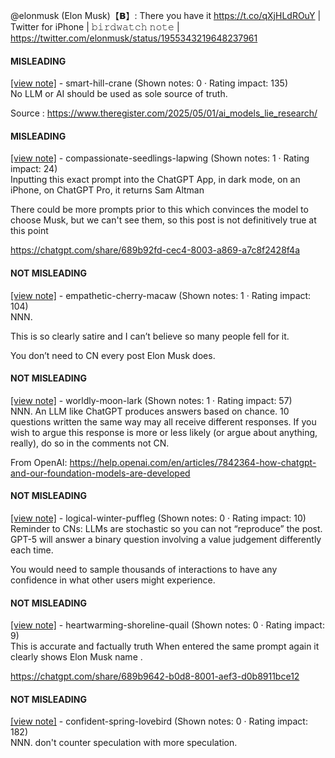@elonmusk (Elon Musk)【𝗕】: There you have it https://t.co/qXjHLdROuY | Twitter for iPhone | 𝚋𝚒𝚛𝚍𝚠𝚊𝚝𝚌𝚑 𝚗𝚘𝚝𝚎 | https://twitter.com/elonmusk/status/1955343219648237961

#### MISLEADING

[[view note]](https://x.com/i/birdwatch/n/1955358157691068665) - smart-hill-crane (Shown notes: 0 · Rating impact: 135)\
No LLM or AI should be used as sole  source of truth. 

Source :
https://www.theregister.com/2025/05/01/ai_models_lie_research/

#### MISLEADING

[[view note]](https://x.com/i/birdwatch/n/1955347830899609877) - compassionate-seedlings-lapwing (Shown notes: 1 · Rating impact: 24)\
Inputting this exact prompt into the ChatGPT App, in dark mode, on an iPhone, on ChatGPT Pro, it returns Sam Altman

There could be more prompts prior to this which convinces the model to choose Musk, but we can't see them, so this post is not definitively true at this point

https://chatgpt.com/share/689b92fd-cec4-8003-a869-a7c8f2428f4a

#### NOT MISLEADING

[[view note]](https://x.com/i/birdwatch/n/1955610976998310080) - empathetic-cherry-macaw (Shown notes: 1 · Rating impact: 104)\
NNN. 

This is so clearly satire and I can’t believe so many people fell for it. 

You don’t need to CN every post Elon Musk does. 

#### NOT MISLEADING

[[view note]](https://x.com/i/birdwatch/n/1955392945856622960) - worldly-moon-lark (Shown notes: 1 · Rating impact: 57)\
NNN. An LLM like ChatGPT produces answers based on chance. 10 questions written the same way may all receive different responses. If you wish to argue this response is more or less likely (or argue about anything, really), do so in the comments not CN.

From OpenAI:
https://help.openai.com/en/articles/7842364-how-chatgpt-and-our-foundation-models-are-developed

#### NOT MISLEADING

[[view note]](https://x.com/i/birdwatch/n/1955373181013033101) - logical-winter-puffleg (Shown notes: 0 · Rating impact: 10)\
Reminder to CNs: LLMs are stochastic so you can not “reproduce” the post. GPT-5 will answer a binary question involving a value judgement differently each time.

You would need to sample thousands of interactions to have any confidence in what other users might experience.

#### NOT MISLEADING

[[view note]](https://x.com/i/birdwatch/n/1955352346889777315) - heartwarming-shoreline-quail (Shown notes: 0 · Rating impact: 9)\
This is accurate and factually truth
When entered the same prompt again it clearly shows Elon Musk name . 

https://chatgpt.com/share/689b9642-b0d8-8001-aef3-d0b8911bce12


#### NOT MISLEADING

[[view note]](https://x.com/i/birdwatch/n/1955349563814056419) - confident-spring-lovebird (Shown notes: 0 · Rating impact: 182)\
NNN. don't counter speculation with more speculation.
